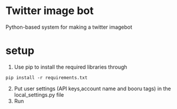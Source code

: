 # Twitter image bot
Python-based system for making a twitter imagebot

setup
=====

1. Use pip to install the required libraries through 

```
pip install -r requirements.txt
```

2. Put user settings (API keys,account name and booru tags) in the local_settings.py file
3. Run
